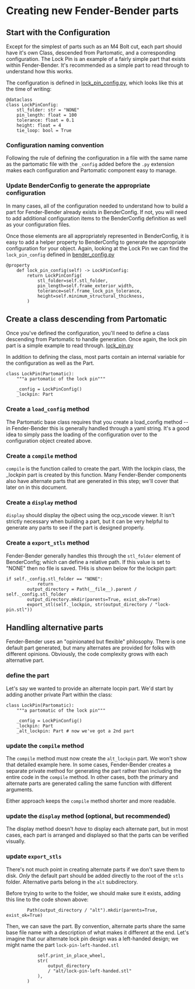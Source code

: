 # Creating new Fender-Bender parts

## Start with the Configuration

Except for the simplest of parts such as an M4 Bolt cut, each part should have it's own Class, descended from Partomatic, and a corresponding configuration. The Lock Pin is an example of a fairly simple part that exists within Fender-Bender. It's recommended as a simple part to read through to understand how this works.

The configuration is defined in [lock_pin_config.py](https://github.com/x0pherl/fender-bender/blob/main/src/lock_pin_config.py), which looks like this at the time of writing:

```
@dataclass
class LockPinConfig:
    stl_folder: str = "NONE"
    pin_length: float = 100
    tolerance: float = 0.1
    height: float = 4
    tie_loop: bool = True
```

### Configuration naming convention

Following the rule of defining the configuration in a file with the same name as the partomatic file with the `_config` added before the `.py` extension makes each configuration and Partomatic component easy to manage.

### Update BenderConfig to generate the appropriate configuration

In many cases, all of the configuration needed to understand how to build a part for Fender-Bender already exists in BenderConfig. If not, you will need to add additional configuration items to the BenderConfig definition as well as your configuration files.

Once those elements are all appropriately represented in BenderConfig, it is easy to add a helper property to BenderConfig to generate the appropriate configuration for your object. Again, looking at the Lock Pin we can find the `lock_pin_config` defined in [bender_config.py](https://github.com/x0pherl/fender-bender/blob/main/src/bender_config.py)

```
@property
    def lock_pin_config(self) -> LockPinConfig:
        return LockPinConfig(
            stl_folder=self.stl_folder,
            pin_length=self.frame_exterior_width,
            tolerance=self.frame_lock_pin_tolerance,
            height=self.minimum_structural_thickness,
        )
```

## Create a class descending from Partomatic

Once you've defined the configuration, you'll need to define a class descending from Partomatic to handle generation. Once again, the lock pin part is a simple example to read through.
[lock_pin.py](https://github.com/x0pherl/fender-bender/blob/main/src/lock_pin.py)

In addition to defining the class, most parts contain an internal variable for the configuration as well as the Part.

```
class LockPin(Partomatic):
    """a partomatic of the lock pin"""

    _config = LockPinConfig()
    _lockpin: Part
```

### Create a `load_config` method

The Partomatic base class requires that you create a load_config method -- in Fender-Bender this is generally handled through a yaml string. It's a good idea to simply pass the loading of the configuration over to the configuration object created above.

### Create a `compile` method

`compile` is the function called to create the part. With the lockpin class, the _lockpin part is created by this function. Many Fender-Bender components also have alternate parts that are generated in this step; we'll cover that later on in this document.

### Create a `display` method

`display` should display the ojbect using the ocp_vscode viewer. It isn't strictly necessary when building a part, but it can be very helpful to generate any parts to see if the part is designed properly.

### Create a `export_stls` method

Fender-Bender generally handles this through the `stl_folder` element of BenderConfig; which can define a relative path. If this value is set to "NONE" then no file is saved. THis is shown below for the lockpin part:

```
if self._config.stl_folder == "NONE":
            return
        output_directory = Path(__file__).parent / self._config.stl_folder
        output_directory.mkdir(parents=True, exist_ok=True)
        export_stl(self._lockpin, str(output_directory / "lock-pin.stl"))
```

## Handling alternative parts

Fender-Bender uses an "opinionated but flexible" philosophy. There is one default part generated, but many alternates are provided for folks with different opinions. Obviously, the code complexity grows with each alternative part.

### define the part

Let's say we wanted to provide an alternate locpin part. We'd start by adding another private Part within the class:

```
class LockPin(Partomatic):
    """a partomatic of the lock pin"""

    _config = LockPinConfig()
    _lockpin: Part
    _alt_lockpin: Part # now we've got a 2nd part
```

### update the `compile` method

The `compile` method must now create the `alt_lockpin` part. We won't show that detailed example here. In some cases, Fender-Bender creates a separate private method for generating the part rather than including the entire code in the `compile` method. In other cases, both the primary and alternate parts are generated calling the same function with different arguments.

Either approach keeps the `compile` method shorter and more readable.

### update the `display` method (optional, but recommended)

The display method doesn't _have_ to display each alternate part, but in most cases, each part is arranged and displayed so that the parts can be verified visually.

### update `export_stls`

There's not much point in creating alternate parts if we don't save them to disk. _Only_ the default part should be added directly to the root of the `stls` folder. Alternative parts belong in the `alt` subdirectory.

Before trying to write to the folder, we should make sure it exists, adding this line to the code shown above:

```
        Path(output_directory / "alt").mkdir(parents=True, exist_ok=True)
```

Then, we can save the part. By convention, alternate parts share the same base file name with a description of what makes it different at the end. Let's imagine that our alternate lock pin design was a left-handed design; we might name the part `lock-pin-left-handed.stl`

```        export_stl(
            self.print_in_place_wheel,
            str(
                output_directory
                / "alt/lock-pin-left-handed.stl"
            ),
        )
